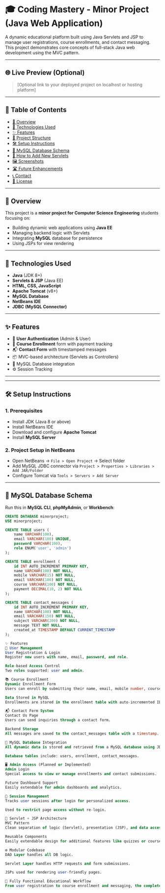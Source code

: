 # 🎓 Coding Mastery - Minor Project (Java Web Application)

A dynamic educational platform built using Java Servlets and JSP to manage user registrations, course enrollments, and contact messaging. This project demonstrates core concepts of full-stack Java web development using the MVC pattern.

---

## 🌐 Live Preview (Optional)

> [Optional link to your deployed project on localhost or hosting platform]

---

## 📌 Table of Contents

- [📖 Overview](#-overview)
- [🧰 Technologies Used](#-technologies-used)
- [✨ Features](#-features)
- [📁 Project Structure](#-project-structure)
- [🛠️ Setup Instructions](#️-setup-instructions)
- [🧬 MySQL Database Schema](#-mysql-database-schema)
- [📄 How to Add New Servlets](#-how-to-add-new-servlets)
- [🖼️ Screenshots](#-screenshots)
- [🛣️ Future Enhancements](#️-future-enhancements)
- [📞 Contact](#-contact)
- [📜 License](#-license)

---

## 📖 Overview

This project is a **minor project for Computer Science Engineering** students focusing on:

- Building dynamic web applications using **Java EE**
- Managing backend logic with Servlets
- Integrating **MySQL** database for persistence
- Using JSPs for view rendering

---

## 🧰 Technologies Used

- **Java** (JDK 8+)
- **Servlets & JSP** (Java EE)
- **HTML, CSS, JavaScript**
- **Apache Tomcat** (v8+)
- **MySQL Database**
- **NetBeans IDE**
- **JDBC (MySQL Connector)**

---

## ✨ Features

- 🔐 **User Authentication** (Admin & User)
- 📝 **Course Enrollment** form with payment tracking
- 📬 **Contact Form** with timestamped messages
- 📦 MVC-based architecture (Servlets as Controllers)
- 🔌 MySQL Database integration
- ⚙️ Session Tracking

---

---

## 🛠️ Setup Instructions

### 1. Prerequisites

- Install JDK (Java 8 or above)
- Install NetBeans IDE
- Download and configure **Apache Tomcat**
- Install **MySQL Server**

### 2. Project Setup in NetBeans

- Open NetBeans → `File > Open Project` → Select folder
- Add MySQL JDBC connector via `Project > Properties > Libraries > Add JAR/Folder`
- Configure Tomcat via `Tools > Servers > Add Server`

---

## 🧬 MySQL Database Schema

Run this in **MySQL CLI**, **phpMyAdmin**, or **Workbench**:

```sql
CREATE DATABASE minorproject;
USE minorproject;

CREATE TABLE users (
    name VARCHAR(100),
    email VARCHAR(100) UNIQUE,
    password VARCHAR(100),
    role ENUM('user', 'admin')
);

CREATE TABLE enrollment (
    id INT AUTO_INCREMENT PRIMARY KEY,
    name VARCHAR(100) NOT NULL,
    mobile VARCHAR(15) NOT NULL,
    email VARCHAR(100) NOT NULL,
    course VARCHAR(100) NOT NULL,
    payment DECIMAL(10, 2) NOT NULL
);

CREATE TABLE contact_messages (
    id INT AUTO_INCREMENT PRIMARY KEY,
    name VARCHAR(100) NOT NULL,
    email VARCHAR(150) NOT NULL,
    subject VARCHAR(200) NOT NULL,
    message TEXT NOT NULL,
    created_at TIMESTAMP DEFAULT CURRENT_TIMESTAMP
);

✨ Features
🔐 User Management
User Registration & Login
Register new users with name, email, password, and role.

Role-based Access Control
Two roles supported: user and admin.

📚 Course Enrollment
Dynamic Enrollment Form
Users can enroll by submitting their name, email, mobile number, course name, and payment amount.

Data Stored in MySQL
Enrollments are stored in the enrollment table with auto-incremented IDs.

📬 Contact Form System
Contact Us Page
Users can send inquiries through a contact form.

Backend Storage
All messages are saved to the contact_messages table with a timestamp.

💾 MySQL Database Integration
All dynamic data is stored and retrieved from a MySQL database using JDBC.

Database tables include: users, enrollment, contact_messages.

🖥️ Admin Access (Planned or Implemented)
Admin Login
Special access to view or manage enrollments and contact submissions.

Future Dashboard Support
Easily extendable for admin dashboards and analytics.

🔗 Session Management
Tracks user sessions after login for personalized access.

Used to restrict page access without re-login.

📄 Servlet + JSP Architecture
MVC Pattern
Clean separation of logic (Servlet), presentation (JSP), and data access (DAO).

Reusable Components
Easily extendable design for additional features like quizzes or course listings.

⚙️ Modular Codebase
DAO Layer handles all DB logic.

Servlet Layer handles HTTP requests and form submissions.

JSPs used for rendering user-friendly pages.

🎯 Fully Functional Educational Workflow
From user registration to course enrollment and messaging, the complete flow mimics real educational platforms.



